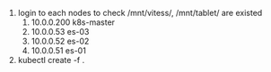 1. login to each nodes to check /mnt/vitess/, /mnt/tablet/ are existed
   1. 10.0.0.200 k8s-master
   1. 10.0.0.53 es-03
   1. 10.0.0.52 es-02
   1. 10.0.0.51 es-01
2. kubectl create -f .
